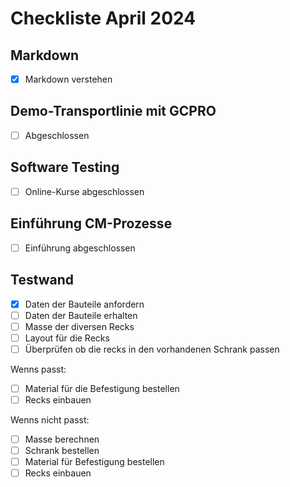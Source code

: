 # Checkliste April 2024

## Markdown

- [x] Markdown verstehen

## Demo-Transportlinie mit GCPRO

- [ ] Abgeschlossen

## Software Testing

- [ ] Online-Kurse abgeschlossen

## Einführung CM-Prozesse

- [ ] Einführung abgeschlossen

## Testwand

- [X] Daten der Bauteile anfordern
- [ ] Daten der Bauteile erhalten
- [ ] Masse der diversen Recks
- [ ] Layout für die Recks
- [ ] Überprüfen ob die recks in den vorhandenen Schrank passen

Wenns passt:
- [ ] Material für die Befestigung bestellen
- [ ] Recks einbauen

Wenns nicht passt:
- [ ] Masse berechnen
- [ ] Schrank bestellen
- [ ] Material für Befestigung bestellen
- [ ] Recks einbauen

